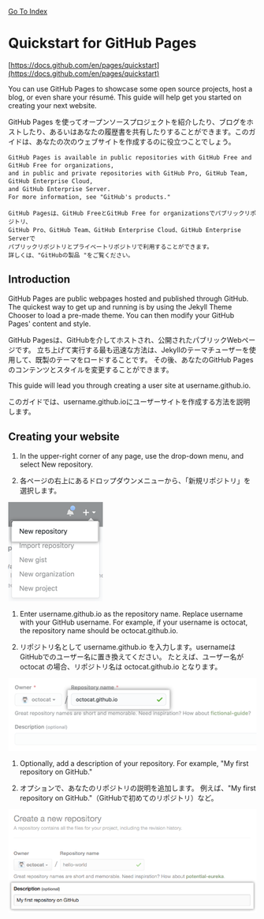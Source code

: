[Go To Index](../)
# Quickstart for GitHub Pages

[https://docs.github.com/en/pages/quickstart](https://docs.github.com/en/pages/quickstart)

You can use GitHub Pages to showcase some open source projects, host a blog, or even share your résumé. This guide will help get you started on creating your next website.

GitHub Pages を使ってオープンソースプロジェクトを紹介したり、ブログをホストしたり、あるいはあなたの履歴書を共有したりすることができます。このガイドは、あなたの次のウェブサイトを作成するのに役立つことでしょう。

```
GitHub Pages is available in public repositories with GitHub Free and GitHub Free for organizations, 
and in public and private repositories with GitHub Pro, GitHub Team, GitHub Enterprise Cloud, 
and GitHub Enterprise Server. 
For more information, see "GitHub's products."

GitHub Pagesは、GitHub FreeとGitHub Free for organizationsでパブリックリポジトリ、
GitHub Pro、GitHub Team、GitHub Enterprise Cloud、GitHub Enterprise Serverで
パブリックリポジトリとプライベートリポジトリで利用することができます。
詳しくは、"GitHubの製品 "をご覧ください。
```

## Introduction

GitHub Pages are public webpages hosted and published through GitHub. 
The quickest way to get up and running is by using the Jekyll Theme Chooser to load a pre-made theme. 
You can then modify your GitHub Pages' content and style.

GitHub Pagesは、GitHubを介してホストされ、公開されたパブリックWebページです。
立ち上げて実行する最も迅速な方法は、Jekyllのテーマチューザーを使用して、既製のテーマをロードすることです。
その後、あなたのGitHub Pagesのコンテンツとスタイルを変更することができます。

This guide will lead you through creating a user site at username.github.io.

このガイドでは、username.github.ioにユーザーサイトを作成する方法を説明します。

## Creating your website

1. In the upper-right corner of any page, use the  drop-down menu, and select New repository.

1. 各ページの右上にあるドロップダウンメニューから、「新規リポジトリ」を選択します。

![Image](./repo-create.png)

1. Enter username.github.io as the repository name. Replace username with your GitHub username. 
For example, if your username is octocat, the repository name should be octocat.github.io.

1. リポジトリ名として username.github.io を入力します。usernameはGitHubでのユーザー名に置き換えてください。
たとえば、ユーザー名が octocat の場合、リポジトリ名は octocat.github.io となります。

![Image](./create-repository-name-pages.png)

1. Optionally, add a description of your repository. 
For example, "My first repository on GitHub."

1. オプションで、あなたのリポジトリの説明を追加します。
例えば、"My first repository on GitHub."（GitHubで初めてのリポジトリ）など。

![Image](./create-repository-desc.png)